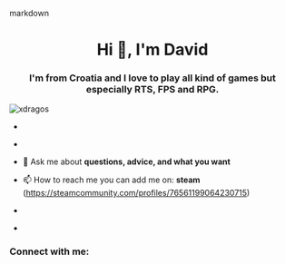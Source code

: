 markdown
<h1 align="center">Hi 👋, I'm David</h1>
<h3 align="center">I'm from Croatia and I love to play all kind of games but especially RTS, FPS and RPG.</h3>

<p align="left"> <img src="https://komarev.com/ghpvc/?username=xdragos&label=Profile%20views&color=0e75b6&style=flat" alt="xdragos" /> </p>

- ­ [­](­)

- ­ [­](­)

- 💬 Ask me about **questions, advice, and what you want**

- 📫 How to reach me you can add me on: **steam** (https://steamcommunity.com/profiles/76561199064230715)
  

- ­ [­](­)

- ­ **­**

<h3 align="left">Connect with me:</h3>
<p align="left">
</p>
